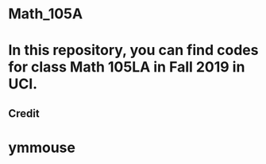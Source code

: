 # Math_105A
# In this repository, you can find codes for class Math 105LA in Fall 2019 in UCI.

## Credit
# ymmouse
